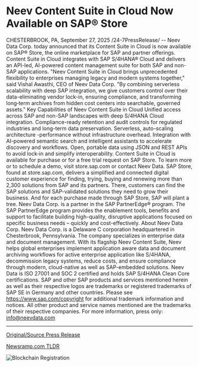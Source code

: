 # Neev Content Suite in Cloud Now Available on SAP® Store

CHESTERBROOK, PA, September 27, 2025 /24-7PressRelease/ -- Neev Data Corp. today announced that its Content Suite in Cloud is now available on SAP® Store, the online marketplace for SAP and partner offerings. Content Suite in Cloud integrates with SAP S/4HANA® Cloud and delivers an API-led, AI-powered content management suite for both SAP and non-SAP applications.  "Neev Content Suite in Cloud brings unprecedented flexibility to enterprises managing legacy and modern systems together," said Vishal Awasthi, CEO of Neev Data Corp. "By combining serverless scalability with deep SAP integration, we give customers control over their data-eliminating vendor lock-in, ensuring compliance, and transforming long‑term archives from hidden cost centers into searchable, governed assets."  Key Capabilities of Neev Content Suite in Cloud Unified access across SAP and non-SAP landscapes with deep S/4HANA Cloud integration. Compliance-ready retention and audit controls for regulated industries and long-term data preservation. Serverless, auto-scaling architecture -performance without infrastructure overhead. Integration with AI-powered semantic search and intelligent assistants to accelerate discovery and workflows. Open, portable data using JSON and REST APIs to avoid lock‑in and simplify interoperability.  Content Suite in Cloud is available for purchase or for a free trial request on SAP Store. To learn more or to schedule a demo, visit store.sap.com or contact Neev Data.  SAP Store, found at store.sap.com, delivers a simplified and connected digital customer experience for finding, trying, buying and renewing more than 2,300 solutions from SAP and its partners. There, customers can find the SAP solutions and SAP-validated solutions they need to grow their business. And for each purchase made through SAP Store, SAP will plant a tree.  Neev Data Corp. is a partner in the SAP PartnerEdge® program. The SAP PartnerEdge program provides the enablement tools, benefits and support to facilitate building high-quality, disruptive applications focused on specific business needs – quickly and cost-effectively.  About Neev Data Corp. Neev Data Corp. is a Delaware C corporation headquartered in Chesterbrook, Pennsylvania. The company specializes in enterprise data and document management. With its flagship Neev Content Suite, Neev helps global enterprises implement application aware data and document archiving workflows for active enterprise application like S/4HANA, decommission legacy systems, reduce costs, and ensure compliance through modern, cloud-native as well as SAP-embedded solutions. Neev Data is ISO 27001 and SOC 2 certified and holds SAP S/4HANA Clean Core certifications.  SAP and other SAP products and services mentioned herein as well as their respective logos are trademarks or registered trademarks of SAP SE in Germany and other countries. Please see https://www.sap.com/copyright for additional trademark information and notices. All other product and service names mentioned are the trademarks of their respective companies.  For more information, press only: info@neevdata.com 

---

[Original/Source Press Release](https://www.24-7pressrelease.com/press-release/527177/neev-content-suite-in-cloud-now-available-on-sap-store)
                    

[Newsramp.com TLDR](https://newsramp.com/curated-news/neev-data-s-content-suite-now-available-on-sap-store/217869d0f0892fc5da49d050ecceb366) 

 

 



![Blockchain Registration](https://cdn.newsramp.app/24-7PressRelease/qrcode/259/27/ricekvv6.webp)